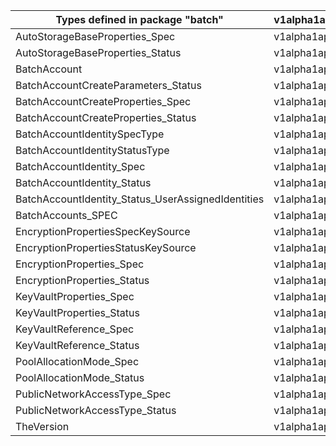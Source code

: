 | Types defined in package "batch"                   | v1alpha1api20210101 |
|----------------------------------------------------|---------------------|
| AutoStorageBaseProperties_Spec                     | v1alpha1api20210101 |
| AutoStorageBaseProperties_Status                   | v1alpha1api20210101 |
| BatchAccount                                       | v1alpha1api20210101 |
| BatchAccountCreateParameters_Status                | v1alpha1api20210101 |
| BatchAccountCreateProperties_Spec                  | v1alpha1api20210101 |
| BatchAccountCreateProperties_Status                | v1alpha1api20210101 |
| BatchAccountIdentitySpecType                       | v1alpha1api20210101 |
| BatchAccountIdentityStatusType                     | v1alpha1api20210101 |
| BatchAccountIdentity_Spec                          | v1alpha1api20210101 |
| BatchAccountIdentity_Status                        | v1alpha1api20210101 |
| BatchAccountIdentity_Status_UserAssignedIdentities | v1alpha1api20210101 |
| BatchAccounts_SPEC                                 | v1alpha1api20210101 |
| EncryptionPropertiesSpecKeySource                  | v1alpha1api20210101 |
| EncryptionPropertiesStatusKeySource                | v1alpha1api20210101 |
| EncryptionProperties_Spec                          | v1alpha1api20210101 |
| EncryptionProperties_Status                        | v1alpha1api20210101 |
| KeyVaultProperties_Spec                            | v1alpha1api20210101 |
| KeyVaultProperties_Status                          | v1alpha1api20210101 |
| KeyVaultReference_Spec                             | v1alpha1api20210101 |
| KeyVaultReference_Status                           | v1alpha1api20210101 |
| PoolAllocationMode_Spec                            | v1alpha1api20210101 |
| PoolAllocationMode_Status                          | v1alpha1api20210101 |
| PublicNetworkAccessType_Spec                       | v1alpha1api20210101 |
| PublicNetworkAccessType_Status                     | v1alpha1api20210101 |
| TheVersion                                         | v1alpha1api20210101 |
